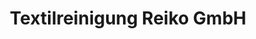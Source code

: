 ---
title: "Textilreinigung Reiko GmbH"
url: /schwerin/textilreinigung-reiko-gmbh/
shop: Wäscherei
---